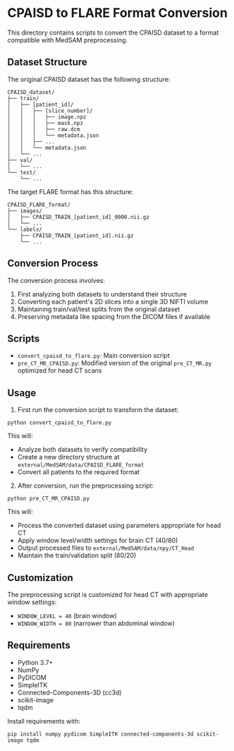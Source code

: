 # CPAISD to FLARE Format Conversion

This directory contains scripts to convert the CPAISD dataset to a format compatible with MedSAM preprocessing.

## Dataset Structure

The original CPAISD dataset has the following structure:
```
CPAISD_dataset/
├── train/
│   ├── [patient_id]/
│   │   ├── [slice_number]/
│   │   │   ├── image.npz
│   │   │   ├── mask.npz
│   │   │   ├── raw.dcm
│   │   │   └── metadata.json
│   │   ├── ...
│   │   └── metadata.json
│   └── ...
├── val/
│   └── ...
└── test/
    └── ...
```

The target FLARE format has this structure:
```
CPAISD_FLARE_format/
├── images/
│   ├── CPAISD_TRAIN_[patient_id]_0000.nii.gz
│   └── ...
└── labels/
    ├── CPAISD_TRAIN_[patient_id].nii.gz
    └── ...
```

## Conversion Process

The conversion process involves:

1. First analyzing both datasets to understand their structure
2. Converting each patient's 2D slices into a single 3D NIFTI volume
3. Maintaining train/val/test splits from the original dataset
4. Preserving metadata like spacing from the DICOM files if available

## Scripts

- `convert_cpaisd_to_flare.py`: Main conversion script
- `pre_CT_MR_CPAISD.py`: Modified version of the original `pre_CT_MR.py` optimized for head CT scans

## Usage

1. First run the conversion script to transform the dataset:

```
python convert_cpaisd_to_flare.py
```

This will:
- Analyze both datasets to verify compatibility
- Create a new directory structure at `external/MedSAM/data/CPAISD_FLARE_format`
- Convert all patients to the required format

2. After conversion, run the preprocessing script:

```
python pre_CT_MR_CPAISD.py
```

This will:
- Process the converted dataset using parameters appropriate for head CT
- Apply window level/width settings for brain CT (40/80)
- Output processed files to `external/MedSAM/data/npy/CT_Head`
- Maintain the train/validation split (80/20)

## Customization

The preprocessing script is customized for head CT with appropriate window settings:
- `WINDOW_LEVEL = 40` (brain window)
- `WINDOW_WIDTH = 80` (narrower than abdominal window)

## Requirements

- Python 3.7+
- NumPy
- PyDICOM
- SimpleITK
- Connected-Components-3D (cc3d)
- scikit-image
- tqdm

Install requirements with:
```
pip install numpy pydicom SimpleITK connected-components-3d scikit-image tqdm
``` 